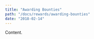 ```yaml
---
title: "Awarding Bounties"
path: "/docs/rewards/awarding-bounties"
date: "2018-02-14"
---
```


Content.

